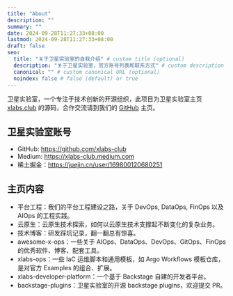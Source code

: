 ```yaml
---
title: "About"
description: ""
summary: ""
date: 2024-09-28T11:27:33+08:00
lastmod: 2024-09-28T11:27:33+08:00
draft: false
seo:
  title: "关于卫星实验室的自我介绍" # custom title (optional)
  description: "关于卫星实验室，官方账号列表和联系方式" # custom description (recommended)
  canonical: "" # custom canonical URL (optional)
  noindex: false # false (default) or true
---
```


卫星实验室，一个专注于技术创新的开源组织，此项目为卫星实验室主页 [xlabs.club][] 的源码，合作交流请到我们的 [GitHub](https://github.com/xlabs-club) 主页。

## 卫星实验室账号

- GitHub: <https://github.com/xlabs-club>
- Medium: <https://xlabs-club.medium.com>
- 稀土掘金：<https://juejin.cn/user/169800120680251>

## 主页内容

- 平台工程：我们的平台工程建设之路，关于 DevOps, DataOps, FinOps 以及 AIOps 的工程实践。
- 云原生：云原生技术探索，如何以云原生技术支撑起不断变化的复杂业务。
- 技术博客：研发踩坑记录，翻一翻总有惊喜。
- awesome-x-ops：一些关于 AIOps、DataOps、DevOps、GitOps、FinOps 的优秀软件、博客、配套工具。
- xlabs-ops：一些 IaC 运维脚本和通用模板，如 Argo Workflows 模板仓库，是对官方 Examples 的组合、扩展。
- xlabs-developer-platform：一个基于 Backstage 自建的开发者平台。
- backstage-plugins：卫星实验室的开源 backstage plugins，欢迎提交 PR。

[xlabs.club]: https://www.xlabs.club
